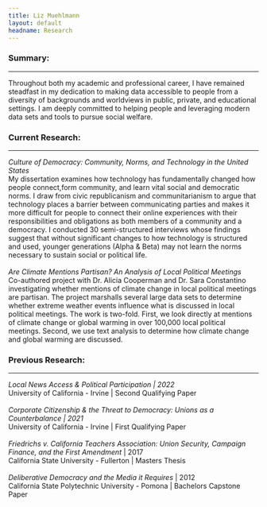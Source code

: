 ```yaml
---
title: Liz Muehlmann
layout: default
headname: Research
---
```


<div class="container">
    <div class="content-column-text col-lg">
      <h3>Summary:</h3>
      <hr class = "h-line"> 
      <p>        
          Throughout both my academic and professional career, I have remained
          steadfast in my dedication to making data accessible to people from a
          diversity of backgrounds and worldviews in public, private, and
          educational settings. I am deeply committed to helping people and
          leveraging modern data sets and tools to pursue social welfare.
      </p>
    </div>
  <div class="row">
    <div class="col-lg">
      <h3>Current Research:</h3>
      <hr class = "h-line">
      <p> 
        <i> Culture of Democracy: Community, Norms, and Technology in the United States</i> <br>
        My dissertation examines how technology has fundamentally changed how people connect,form community, and learn vital social and democratic norms. I draw from civic republicanism and communitarianism to argue that technology places a barrier between communicating parties and makes it more difficult for people to connect their online experiences with their responsibilities and obligations as both members of a community and a democracy. I conducted 30 semi-structured interviews whose findings suggest that without significant changes to how technology is structured and used, younger generations (Alpha & Beta) may not learn the norms necessary to sustain social or political life. 
        <br><br>
        <i>Are Climate Mentions Partisan? An Analysis of Local Political Meetings</i><br>
        Co-authored project with Dr. Alicia Cooperman and Dr. Sara Constantino investigating whether mentions of climate change in local political meetings are partisan. The project marshalls several large data sets to determine whether extreme weather events influence what is discussed in local political meetings. The work is two-fold. First, we look directly at mentions of climate change or global warming in over 100,000 local political meetings. Second, we use text analysis to determine how climate change and global warming are discussed. 
      </p>
      </div>
    </div>

  <div class = "row">
    <div class="content-column-text col-lg">
      <h3>Previous Research:</h3>
      <hr class = "h-line">
        <p>
        <i>Local News Access & Political Participation | 2022</i>
          <br>University of California - Irvine | Second Qualifying Paper
          <br><br>
        <i>Corporate Citizenship & the Threat to Democracy: Unions as a Counterbalance | 2021</i>
          <br>University of California - Irvine | First Qualifying Paper
          <br><br>    
        <i>Friedrichs v. California Teachers Association: Union Security, Campaign Finance, and the First Amendment </i> | 2017
          <br>California State University - Fullerton | Masters Thesis
          <br><br>
          <i>Deliberative Democracy and the Media it Requires </i>| 2012
        <br>California State Polytechnic University - Pomona | Bachelors Capstone Paper
      </p>
    </div>
  </div>
</div>
